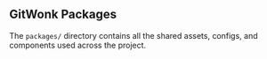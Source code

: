 ## GitWonk Packages

The `packages/` directory contains all the shared assets, configs, and components used across the project.
